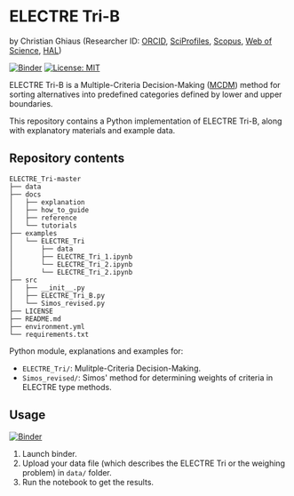 # ELECTRE Tri-B

by Christian Ghiaus (Researcher ID: [ORCID](https://orcid.org/0000-0001-5561-1245), [SciProfiles](https://sciprofiles.com/profile/2970335), [Scopus](https://www.scopus.com/authid/detail.uri?authorId=6603390490), [Web of Science](https://www.webofscience.com/wos/author/record/1651371), [HAL](https://cv.hal.science/cghiaus))

[![Binder](https://mybinder.org/badge_logo.svg)](https://mybinder.org/v2/gh/cghiaus/ELECTRE_Tri/HEAD)
[![License: MIT](https://img.shields.io/badge/License-MIT-yellow.svg)](https://github.com/cghiaus/dm4bem_book/blob/main/LICENSE)

ELECTRE Tri-B is a Multiple-Criteria Decision-Making ([MCDM](https://en.m.wikipedia.org/wiki/Multiple-criteria_decision_analysis)) method for sorting alternatives into predefined categories defined by lower and upper boundaries. 

This repository contains a Python implementation of ELECTRE Tri-B, along with explanatory materials and example data.

## Repository contents

```
ELECTRE_Tri-master
├── data
├── docs
│   ├── explanation
│   ├── how_to_guide
│   ├── reference
│   └── tutorials
├── examples
│   └── ELECTRE_Tri
│       ├── data
│       ├── ELECTRE_Tri_1.ipynb
│       └── ELECTRE_Tri_2.ipynb
│       └── ELECTRE_Tri_2.ipynb
├── src
│   ├── __init__.py
│   ├── ELECTRE_Tri_B.py
│   └── Simos_revised.py
├── LICENSE
├── README.md
├── environment.yml
└── requirements.txt
```


Python module, explanations and examples for:

- `ELECTRE_Tri/`: Mulitple-Criteria Decision-Making.
- `Simos_revised/`: Simos' method for determining weights of criteria in ELECTRE type methods.

## Usage

[![Binder](https://mybinder.org/badge_logo.svg)](https://mybinder.org/v2/gh/cghiaus/ELECTRE_Tri/HEAD)

1. Launch binder.
2. Upload your data file (which describes the ELECTRE Tri or the weighing problem) in `data/` folder.
3. Run the notebook to get the results.
